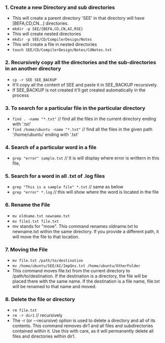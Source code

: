 ### 1. Create a new Directory and sub directories
- This will create a parent directory 'SEE' in that directory will have [BEFA,CD,CN...] directories.
- ```mkdir -p SEE/{BEFA,CD,CN,AI,RSE}``` <br>
- This will create nested directories 
- ```mkdir -p SEE/CD/CompilerDesign/Notes``` <br>
- This will create a file in nested directories
- ```touch SEE/CD/CompilerDesign/Notes/CdNotes.txt```

### 2. Recursively copy all the directories and the sub-directories in an another directory
- ```cp -r SEE SEE_BACKUP```
- It'll copy all the content of SEE and paste it in SEE_BACKUP recursively.
- If SEE_BACKUP is not created it'll get created automatically in the process

### 3. To search for a particular file in the particular directory 
-  ```find . -name "*.txt"``` // find all the files in the current directory ending with '.txt' <br>
-  ```find /home/ubuntu -name "*.txt"``` // find all the files in the given path '/home/ubuntu' ending with '.txt'

### 4. Search of a particular word in a file
- ```grep "error" sample.txt``` // It is will display where error is writtern in this file, 

### 5. Search for a word in all .txt of .log files 
- ```grep "This is a sample file" *.txt``` // same as below <br>
- ```grep "error" *.log``` // this will show where the word is located in the file 

### 6. Rename the File
- ```mv oldname.txt newname.txt```<br>
- ```mv file1.txt file.txt```
- mv stands for "move". This command renames oldname.txt to newname.txt within the same directory. If you provide a different path, it will move the file to that location.

### 7. Moving the File
- ```mv file.txt /path/to/destination``` 
- ```mv /home/ubuntu/SEE/AI/ImpQns.txt /home/ubuntu/OtherFolder```
- This command moves file.txt from the current directory to /path/to/destination. If the destination is a directory, the file will be placed there with the same name. If the destination is a file name, file.txt will be renamed to that name and moved.

### 8. Delete the file or directory 
- ```rm file.txt```
- ```rm -r dir1``` // recursively
- The -r (or --recursive) option is used to delete a directory and all of its contents. This command removes dir1 and all files and subdirectories contained within it. Use this with care, as it will permanently delete all files and directories within dir1.

